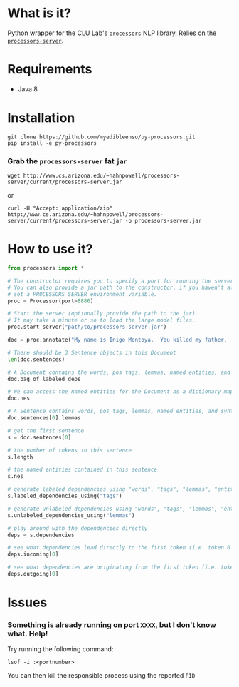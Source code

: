 # What is it?
Python wrapper for the CLU Lab's [`processors`](http://github.com/clulab/processors) NLP library.  Relies on the [`processors-server`](http://github.com/myedibleenso/processors-server).

# Requirements
- Java 8

# Installation

```
git clone https://github.com/myedibleenso/py-processors.git
pip install -e py-processors
```

### Grab the `processors-server` fat `jar`

```
wget http://www.cs.arizona.edu/~hahnpowell/processors-server/current/processors-server.jar
```

or
```
curl -H "Accept: application/zip" http://www.cs.arizona.edu/~hahnpowell/processors-server/current/processors-server.jar -o processors-server.jar
```

# How to use it?

```python
from processors import *

# The constructor requires you to specify a port for running the server.
# You can also provide a jar path to the constructor, if you haven't already
# set a PROCESSORS_SERVER environment variable.
proc = Processor(port=8886)

# Start the server (optionally provide the path to the jar).
# It may take a minute or so to load the large model files.
proc.start_server("path/to/processors-server.jar")

doc = proc.annotate("My name is Inigo Montoya.  You killed my father.  Prepare to die.")

# There should be 3 Sentence objects in this Document
len(doc.sentences)

# A Document contains the words, pos tags, lemmas, named entities, and syntactic dependencies of its component Sentences
doc.bag_of_labeled_deps

# We can access the named entities for the Document as a dictionary mapping an NE label -> list of named entities
doc.nes

# A Sentence contains words, pos tags, lemmas, named entities, and syntactic dependencies
doc.sentences[0].lemmas

# get the first sentence
s = doc.sentences[0]

# the number of tokens in this sentence
s.length

# the named entities contained in this sentence
s.nes

# generate labeled dependencies using "words", "tags", "lemmas", "entities", or token index ("index")
s.labeled_dependencies_using("tags")

# generate unlabeled dependencies using "words", "tags", "lemmas", "entities", or token index ("index")
s.unlabeled_dependencies_using("lemmas")

# play around with the dependencies directly
deps = s.dependencies

# see what dependencies lead directly to the first token (i.e. token 0 is the dependent of what?)
deps.incoming[0]

# see what dependencies are originating from the first token (i.e. token 0 is the head of what?)
deps.outgoing[0]
```

# Issues
### Something is already running on port `XXXX`, but I don't know what.  Help!

Try running the following command:

```
lsof -i :<portnumber>
```
You can then kill the responsible process using the reported `PID`
